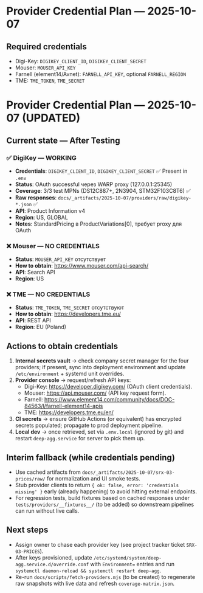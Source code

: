 # Provider Credential Plan — 2025-10-07

## Required credentials
- Digi-Key: `DIGIKEY_CLIENT_ID`, `DIGIKEY_CLIENT_SECRET`
- Mouser: `MOUSER_API_KEY`
- Farnell (element14/Avnet): `FARNELL_API_KEY`, optional `FARNELL_REGION`
- TME: `TME_TOKEN`, `TME_SECRET`

# Provider Credential Plan — 2025-10-07 (UPDATED)

## Current state — After Testing

### ✅ DigiKey — WORKING
- **Credentials**: `DIGIKEY_CLIENT_ID`, `DIGIKEY_CLIENT_SECRET` ✅ Present in `.env`
- **Status**: OAuth successful через WARP proxy (127.0.0.1:25345)
- **Coverage**: 3/3 test MPNs (DS12C887+, 2N3904, STM32F103C8T6) ✅
- **Raw responses**: `docs/_artifacts/2025-10-07/providers/raw/digikey-*.json` ✅
- **API**: Product Information v4
- **Region**: US, GLOBAL
- **Notes**: StandardPricing в ProductVariations[0], требует proxy для OAuth

### ❌ Mouser — NO CREDENTIALS
- **Status**: `MOUSER_API_KEY` отсутствует
- **How to obtain**: https://www.mouser.com/api-search/
- **API**: Search API
- **Region**: US

### ❌ TME — NO CREDENTIALS  
- **Status**: `TME_TOKEN`, `TME_SECRET` отсутствуют
- **How to obtain**: https://developers.tme.eu/
- **API**: REST API
- **Region**: EU (Poland)

## Actions to obtain credentials
1. **Internal secrets vault** → check company secret manager for the four providers; if present, sync into deployment environment and update `/etc/environment` + systemd unit overrides.
2. **Provider console** → request/refresh API keys:
   - Digi-Key: https://developer.digikey.com/ (OAuth client credentials).
   - Mouser: https://api.mouser.com/ (API key request form).
   - Farnell: https://www.element14.com/community/docs/DOC-84563/l/farnell-element14-apis
   - TME: https://developers.tme.eu/en/
3. **CI secrets** → ensure GitHub Actions (or equivalent) has encrypted secrets populated; propagate to prod deployment pipeline.
4. **Local dev** → once retrieved, set via `.env.local` (ignored by git) and restart `deep-agg.service` for server to pick them up.

## Interim fallback (while credentials pending)
- Use cached artifacts from `docs/_artifacts/2025-10-07/srx-03-prices/raw/` for normalization and UI smoke tests.
- Stub provider clients to return `{ ok: false, error: 'credentials missing' }` early (already happening) to avoid hitting external endpoints.
- For regression tests, build fixtures based on cached responses under `tests/providers/__fixtures__/` (to be added) so downstream pipelines can run without live calls.

## Next steps
- Assign owner to chase each provider key (see project tracker ticket `SRX-03-PRICES`).
- After keys provisioned, update `/etc/systemd/system/deep-agg.service.d/override.conf` with `Environment=` entries and run `systemctl daemon-reload && systemctl restart deep-agg`.
- Re-run `docs/scripts/fetch-providers.mjs` (to be created) to regenerate raw snapshots with live data and refresh `coverage-matrix.json`.
